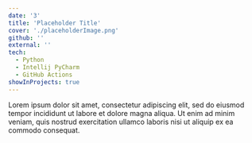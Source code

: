 ```yaml
---
date: '3'
title: 'Placeholder Title'
cover: './placeholderImage.png'
github: ''
external: ''
tech:
  - Python
  - Intellij PyCharm
  - GitHub Actions
showInProjects: true
---
```


Lorem ipsum dolor sit amet, consectetur adipiscing elit, sed do eiusmod tempor incididunt ut labore et dolore magna aliqua. Ut enim ad minim veniam, quis nostrud exercitation ullamco laboris nisi ut aliquip ex ea commodo consequat.

